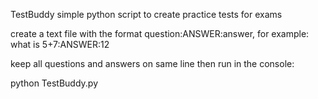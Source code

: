 TestBuddy
simple python script to create practice tests for exams

create a text file with the format question:ANSWER:answer, for example: what is 5+7:ANSWER:12

keep all questions and answers on same line then run in the console:

python TestBuddy.py